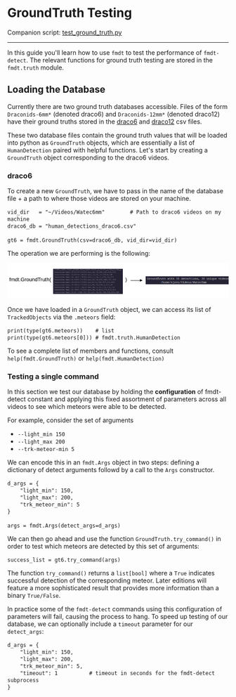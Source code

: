 # GroundTruth Testing
Companion script: [test_ground_truth.py]()

---

In this guide you'll learn how to use `fmdt` to test the performance of `fmdt-detect`. The relevant
functions for ground truth testing are stored in the `fmdt.truth` module.

## Loading the Database

Currently there are two ground truth databases accessible. Files of the form 
`Draconids-6mm*` (denoted draco6) and `Draconids-12mm*` (denoted draco12) have their
ground truths stored in the [draco6](https://github.com/ejovo13/fmdt_python_clean/blob/build/human_detections_draco12.csv) and [draco12](https://github.com/ejovo13/fmdt_python_clean/blob/build/human_detections_draco6.csv) csv files. 

These two database files contain the ground truth values that will be loaded into python as
`GroundTruth` objects, which are essentially a list of `HumanDetection` paired with helpful
functions. Let's start by creating a `GroundTruth` object corresponding to the draco6 videos.

### draco6

To create a new `GroundTruth`, we have to pass in the name of the database file + a path 
to where those videos are stored on your machine.

```
vid_dir   = "~/Videos/Watec6mm"        # Path to draco6 videos on my machine
draco6_db = "human_detections_draco6.csv"

gt6 = fmdt.GroundTruth(csv=draco6_db, vid_dir=vid_dir)
```

The operation we are performing is the following:

![gt_diagram](../media/gt_diagram.png)

Once we have loaded in a `GroundTruth` object, we can access its list of `TrackedObjects`
via the `.meteors` field:

```
print(type(gt6.meteors))    # list
print(type(gt6.meteors[0])) # fmdt.truth.HumanDetection
```

To see a complete list of members and functions, consult `help(fmdt.GroundTruth)` or `help(fmdt.HumanDetection)`

### Testing a single command

In this section we test our database by holding the **configuration** of fmdt-detect 
constant and applying this fixed assortment of parameters across all videos to see 
which meteors were able to be detected. 

For example, consider the set of arguments

- `--light_min 150`
- `--light_max 200`
- `--trk-meteor-min 5`

We can encode this in an `fmdt.Args` object in two steps: defining a dictionary of 
detect arguments followd by a call to the `Args` constructor.

```
d_args = {
    "light_min": 150,
    "light_max": 200,
    "trk_meteor_min": 5
}

args = fmdt.Args(detect_args=d_args)
```

We can then go ahead and use the function `GroundTruth.try_command()` in order to 
test which meteors are detected by this set of arguments:

```
success_list = gt6.try_command(args)
```

The function `try_command()` returns a `list[bool]` where a `True` indicates successful
detection of the corresponding meteor. Later editions will feature a more sophisticated
result that provides more information than a binary `True/False`.

In practice some of the `fmdt-detect` commands using this configuration of parameters will fail,
causing the process to hang. To speed up testing of our database, we can optionally
include a `timeout` parameter for our `detect_args`:

```
d_args = {
    "light_min": 150,
    "light_max": 200,
    "trk_meteor_min": 5,
    "timeout": 1          # timeout in seconds for the fmdt-detect subprocess
}
```